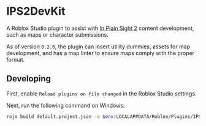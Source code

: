# IPS2DevKit

A Roblox Studio plugin to assist with [In Plain Sight 2](https://www.roblox.com/games/2901172949) content development, such as maps or character submissions.

As of version `0.2.0`, the plugin can insert utility dummies, assets for map development, and has a map linter to ensure maps comply with the proper format.

## Developing

First, enable `Reload plugins on file changed` in the Roblox Studio settings.

Next, run the following command on Windows:
```bash
rojo build default.project.json -o $env:LOCALAPPDATA/Roblox/Plugins/IPS2DevKit.rbxm --watch
```